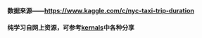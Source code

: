 #### 数据来源——https://www.kaggle.com/c/nyc-taxi-trip-duration
#### 纯学习自网上资源，可参考[kernals](https://www.kaggle.com/c/nyc-taxi-trip-duration/kernels)中各种分享

